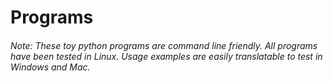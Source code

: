# Programs
###### Note: These toy python programs are command line friendly. All programs have been tested in Linux. Usage examples are easily translatable to test in Windows and Mac.